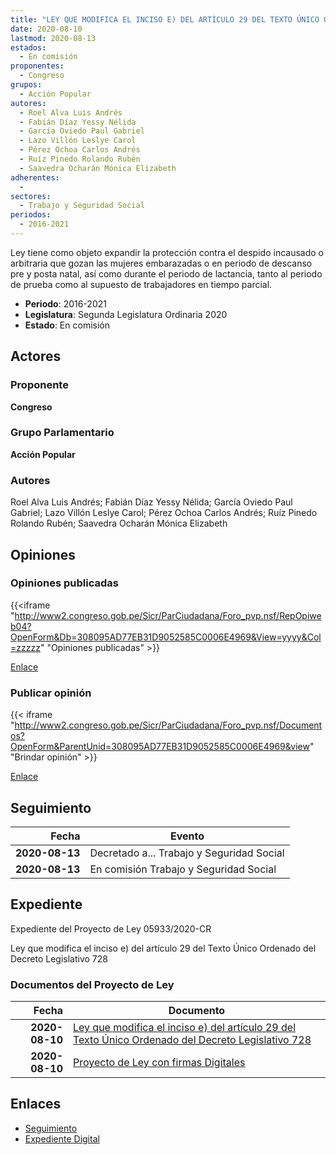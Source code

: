 ```yaml
---
title: "LEY QUE MODIFICA EL INCISO E) DEL ARTÍCULO 29 DEL TEXTO ÚNICO ORDENADO DEL DECRETO LEGISLATIVO 728"
date: 2020-08-10
lastmod: 2020-08-13
estados: 
  - En comisión
proponentes: 
  - Congreso
grupos: 
  - Acción Popular
autores: 
  - Roel Alva Luis Andrés
  - Fabián Díaz Yessy Nélida
  - García Oviedo Paul Gabriel
  - Lazo Villón Leslye Carol
  - Pérez Ochoa Carlos Andrés
  - Ruíz Pinedo Rolando Rubén
  - Saavedra Ocharán Mónica Elizabeth
adherentes: 
  - 
sectores: 
  - Trabajo y Seguridad Social
periodos: 
  - 2016-2021
---
```


Ley tiene como objeto expandir la protección contra el despido incausado o arbitraria que gozan las mujeres embarazadas o en periodo de descanso pre y posta natal, así como durante el periodo de lactancia, tanto al periodo de prueba como al supuesto de trabajadores en tiempo parcial.

- **Periodo**: 2016-2021
- **Legislatura**: Segunda Legislatura Ordinaria 2020
- **Estado**: En comisión

## Actores

### Proponente

**Congreso**

### Grupo Parlamentario

**Acción Popular**

### Autores

Roel Alva Luis Andrés; Fabián Díaz Yessy Nélida; García Oviedo Paul Gabriel; Lazo Villón Leslye Carol; Pérez Ochoa Carlos Andrés; Ruíz Pinedo Rolando Rubén; Saavedra Ocharán Mónica Elizabeth


## Opiniones

### Opiniones publicadas

{{<iframe "http://www2.congreso.gob.pe/Sicr/ParCiudadana/Foro_pvp.nsf/RepOpiweb04?OpenForm&Db=308095AD77EB31D9052585C0006E4969&View=yyyy&Col=zzzzz" "Opiniones publicadas" >}}

[Enlace](http://www2.congreso.gob.pe/Sicr/ParCiudadana/Foro_pvp.nsf/RepOpiweb04?OpenForm&Db=308095AD77EB31D9052585C0006E4969&View=yyyy&Col=zzzzz)
### Publicar opinión

{{< iframe "http://www2.congreso.gob.pe/Sicr/ParCiudadana/Foro_pvp.nsf/Documentos?OpenForm&ParentUnid=308095AD77EB31D9052585C0006E4969&view" "Brindar opinión" >}}

[Enlace](http://www2.congreso.gob.pe/Sicr/ParCiudadana/Foro_pvp.nsf/Documentos?OpenForm&ParentUnid=308095AD77EB31D9052585C0006E4969&view)

## Seguimiento

| Fecha | Evento |
|------:|--------|
| **2020-08-13** | Decretado a... Trabajo y Seguridad Social|
| **2020-08-13** | En comisión Trabajo y Seguridad Social|


## Expediente

Expediente del Proyecto de Ley 05933/2020-CR

Ley que modifica el inciso e) del artículo 29 del Texto Único Ordenado del Decreto Legislativo 728


### Documentos del Proyecto de Ley

| Fecha | Documento |
|------:|--------|
| **2020-08-10** | [Ley que modifica el inciso e) del artículo 29 del Texto Único Ordenado del Decreto Legislativo 728](http://www.leyes.congreso.gob.pe/Documentos/2016_2021/Proyectos_de_Ley_y_de_Resoluciones_Legislativas/PL05933-20200810.pdf) |
| **2020-08-10** | [Proyecto de Ley con firmas Digitales](http://www.leyes.congreso.gob.pe/Documentos/2016_2021/Proyectos_de_Ley_y_de_Resoluciones_Legislativas/Proyectos_Firmas_digitales/PL05933.pdf) |

## Enlaces 

- [Seguimiento](http://www2.congreso.gob.pehttp://www2.congreso.gob.pe/Sicr/TraDocEstProc/CLProLey2016.nsf/f7fff46988ca05b1052578e100829cc7/7a77d8703b74c568052585c00076c52b?OpenDocument)
- [Expediente Digital](http://www2.congreso.gob.pehttp://www2.congreso.gob.pe/Sicr/TraDocEstProc/CLProLey2016.nsf/f7fff46988ca05b1052578e100829cc7/7a77d8703b74c568052585c00076c52b?OpenDocument&Click=05257FB7005EB655.eb71d0cf91d8294e05256cdf006b5706/$Body/0.1C6C)
